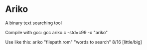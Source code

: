 Ariko
=====

A binary text searching tool

Compile with gcc: gcc ariko.c -std=c99 -o "ariko"

Use like this: ariko "filepath.rom" "words to search" 8/16 [little/big]
